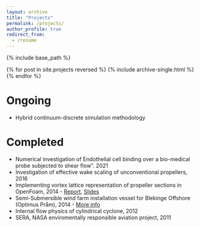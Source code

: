 ```yaml
---
layout: archive
title: "Projects"
permalink: /projects/
author_profile: true
redirect_from:
  - /resume
---
```


{% include base_path %}

{% for post in site.projects reversed %}
  {% include archive-single.html %}
{% endfor %}

Ongoing
======
* Hybrid continuum-discrete simulation methodology

Completed
======
* Numerical investigation of Endothelial cell binding over a bio-medical probe subjected to shear flow”. 2021
* Investigation of effective wake scaling of unconventional propellers, 2016
* Implementing vortex lattice representation of propeller sections in OpenFoam, 2014 - [Report](https://www.tfd.chalmers.se/~hani/kurser/OS_CFD_2014/Surya%20Kiran%20Peravali/doc/VortexLatticeReport_final.pdf), [Slides](https://www.tfd.chalmers.se/~hani/kurser/OS_CFD_2014/Surya%20Kiran%20Peravali/doc/presentation%20Vortex%20lattice%20final.pdf)
* Semi-Submersible wind farm installation vessel for Blekinge Offshore (Optimus Pråm), 2014 - [More info](https://research.chalmers.se/publication/208702)
* Internal flow physics of cylindrical cyclone, 2012
* SERA, NASA enviromentally responsible aviation project, 2011
